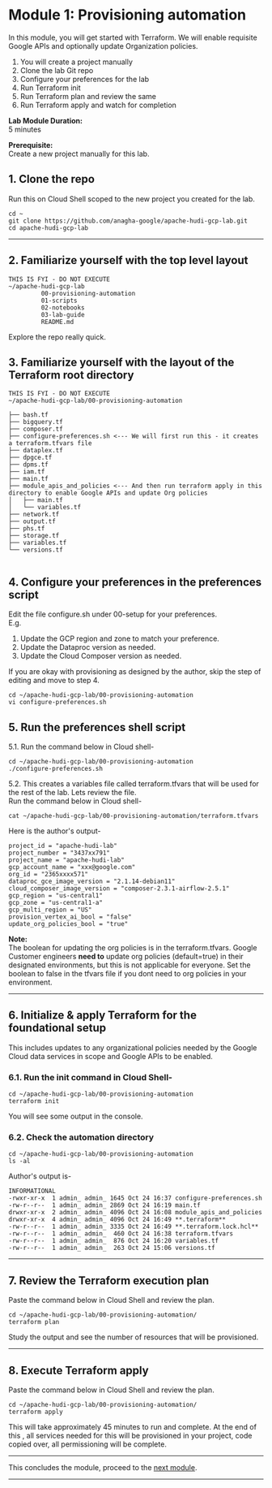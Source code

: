 # Module 1: Provisioning automation

In this module, you will get started with Terraform. We will enable requisite Google APIs and optionally update Organization policies. 

1. You will create a project manually
2. Clone the lab Git repo
3. Configure your preferences for the lab
4. Run Terraform init
5. Run Terraform plan and review the same
6. Run Terraform apply and watch for completion

   
**Lab Module Duration:** <br>
5 minutes 

**Prerequisite:** <br>
Create a new project manually for this lab. 

## 1. Clone the repo
Run this on Cloud Shell scoped to the new project you created for the lab.
```
cd ~
git clone https://github.com/anagha-google/apache-hudi-gcp-lab.git
cd apache-hudi-gcp-lab
```

<hr>

## 2. Familiarize yourself with the top level layout

```
THIS IS FYI - DO NOT EXECUTE
~/apache-hudi-gcp-lab
         00-provisioning-automation
         01-scripts
         02-notebooks
         03-lab-guide
         README.md
```
Explore the repo really quick.

## 3. Familiarize yourself with the layout of the Terraform root directory
```
THIS IS FYI - DO NOT EXECUTE
~/apache-hudi-gcp-lab/00-provisioning-automation
           
├── bash.tf
├── bigquery.tf
├── composer.tf
├── configure-preferences.sh <--- We will first run this - it creates a terraform.tfvars file
├── dataplex.tf
├── dpgce.tf
├── dpms.tf
├── iam.tf
├── main.tf
├── module_apis_and_policies <--- And then run terraform apply in this directory to enable Google APIs and update Org policies
│   ├── main.tf
│   └── variables.tf
├── network.tf
├── output.tf
├── phs.tf
├── storage.tf
├── variables.tf
└── versions.tf
           
```

## 4. Configure your preferences in the preferences script

Edit the file configure.sh under 00-setup for your preferences.<br>
E.g. 
1. Update the GCP region and zone to match your preference.<br>
2. Update the Dataproc version as needed.<br>
3. Update the Cloud Composer version as needed.<br>

If you are okay with provisioning as designed by the author, skip the step of editing and move to step 4.

```
cd ~/apache-hudi-gcp-lab/00-provisioning-automation
vi configure-preferences.sh
```

## 5. Run the preferences shell script

5.1. Run the command below in Cloud shell-
```
cd ~/apache-hudi-gcp-lab/00-provisioning-automation
./configure-preferences.sh
```

5.2. This creates a variables file called terraform.tfvars that will be used for the rest of the lab. Lets review the file.<br>
Run the command below in Cloud shell-
```
cat ~/apache-hudi-gcp-lab/00-provisioning-automation/terraform.tfvars
```

Here is the author's output-
```
project_id = "apache-hudi-lab"
project_number = "3437xx791"
project_name = "apache-hudi-lab"
gcp_account_name = "xxx@google.com"
org_id = "2365xxxx571"
dataproc_gce_image_version = "2.1.14-debian11"
cloud_composer_image_version = "composer‑2.3.1‑airflow‑2.5.1"
gcp_region = "us-central1"
gcp_zone = "us-central1-a"
gcp_multi_region = "US"
provision_vertex_ai_bool = "false"
update_org_policies_bool = "true"

```

**Note:** <br>
The boolean for updating the org policies is in the terraform.tfvars. Google Customer engineers **need to** update org policies (default=true) in their designated environments, but this is not applicable for everyone. Set the boolean to false in the tfvars file if you dont need to org policies in your environment.<br>

<hr>

## 6. Initialize & apply Terraform for the foundational setup

This includes updates to any organizational policies needed by the Google Cloud data services in scope and Google APIs to be enabled.

### 6.1. Run the init command in Cloud Shell-
```
cd ~/apache-hudi-gcp-lab/00-provisioning-automation
terraform init
```
You will see some output in the console. <br>

### 6.2. Check the automation directory 

```
cd ~/apache-hudi-gcp-lab/00-provisioning-automation
ls -al
```

Author's output is-
```
INFORMATIONAL
-rwxr-xr-x  1 admin_ admin_ 1645 Oct 24 16:37 configure-preferences.sh
-rw-r--r--  1 admin_ admin_ 2869 Oct 24 16:19 main.tf
drwxr-xr-x  2 admin_ admin_ 4096 Oct 24 16:08 module_apis_and_policies
drwxr-xr-x  4 admin_ admin_ 4096 Oct 24 16:49 **.terraform**
-rw-r--r--  1 admin_ admin_ 3335 Oct 24 16:49 **.terraform.lock.hcl**
-rw-r--r--  1 admin_ admin_  460 Oct 24 16:38 terraform.tfvars
-rw-r--r--  1 admin_ admin_  876 Oct 24 16:20 variables.tf
-rw-r--r--  1 admin_ admin_  263 Oct 24 15:06 versions.tf
```


<hr>

## 7. Review the Terraform execution plan

Paste the command below in Cloud Shell and review the plan.

```
cd ~/apache-hudi-gcp-lab/00-provisioning-automation/
terraform plan
```

Study the output and see the number of resources that will be provisioned.

<hr>

## 8. Execute Terraform apply

Paste the command below in Cloud Shell and review the plan.

```
cd ~/apache-hudi-gcp-lab/00-provisioning-automation/
terraform apply
```

This will take approximately 45 minutes to run and complete. At the end of this , all services needed for this will be provisioned in your project, code copied over, all permissioning will be complete.

<hr> 

This concludes the module, proceed to the [next module](Module-02.md).

<hr>
